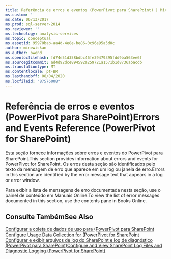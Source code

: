 ```yaml
---
title: Referência de erros e eventos (PowerPivot para SharePoint) | Microsoft Docs
ms.custom: ''
ms.date: 06/13/2017
ms.prod: sql-server-2014
ms.reviewer: ''
ms.technology: analysis-services
ms.topic: conceptual
ms.assetid: 95970bab-aa4d-4e8e-be86-0c96e95a5d0c
author: minewiskan
ms.author: owend
ms.openlocfilehash: fd74e51d358bdbc46fe39479395fdd9ba563ee6f
ms.sourcegitcommit: ad4d92dce894592a259721a1571b1d8736abacdb
ms.translationtype: MT
ms.contentlocale: pt-BR
ms.lasthandoff: 08/04/2020
ms.locfileid: "87576008"
---
```

# <a name="errors-and-events-reference-powerpivot-for-sharepoint"></a><span data-ttu-id="cf9cc-102">Referência de erros e eventos (PowerPivot para SharePoint)</span><span class="sxs-lookup"><span data-stu-id="cf9cc-102">Errors and Events Reference (PowerPivot for SharePoint)</span></span>
  <span data-ttu-id="cf9cc-103">Esta seção fornece informações sobre erros e eventos do PowerPivot para SharePoint.</span><span class="sxs-lookup"><span data-stu-id="cf9cc-103">This section provides information about errors and events for PowerPivot for SharePoint.</span></span> <span data-ttu-id="cf9cc-104">Os erros desta seção são identificados pelo texto da mensagem de erro que aparece em um log ou janela de erro.</span><span class="sxs-lookup"><span data-stu-id="cf9cc-104">Errors in this section are identified by the error message text that appears in a log or error window.</span></span>  
  
 <span data-ttu-id="cf9cc-105">Para exibir a lista de mensagens de erro documentada nesta seção, use o painel de conteúdo em Manuais Online.</span><span class="sxs-lookup"><span data-stu-id="cf9cc-105">To view the list of error messages documented in this section, use the contents pane in Books Online.</span></span>  
  
## <a name="see-also"></a><span data-ttu-id="cf9cc-106">Consulte Também</span><span class="sxs-lookup"><span data-stu-id="cf9cc-106">See Also</span></span>  
 <span data-ttu-id="cf9cc-107">[Configurar a coleta de dados de uso para &#40;PowerPivot para SharePoint](configure-usage-data-collection-for-power-pivot-for-sharepoint.md) </span><span class="sxs-lookup"><span data-stu-id="cf9cc-107">[Configure Usage Data Collection for &#40;PowerPivot for SharePoint](configure-usage-data-collection-for-power-pivot-for-sharepoint.md) </span></span>  
 [<span data-ttu-id="cf9cc-108">Configurar e exibir arquivos de log do SharePoint e log de diagnóstico &#40;PowerPivot para SharePoint&#41;</span><span class="sxs-lookup"><span data-stu-id="cf9cc-108">Configure and View SharePoint Log Files  and Diagnostic Logging &#40;PowerPivot for SharePoint&#41;</span></span>](configure-and-view-sharepoint-and-diagnostic-logging.md)  
  
  
